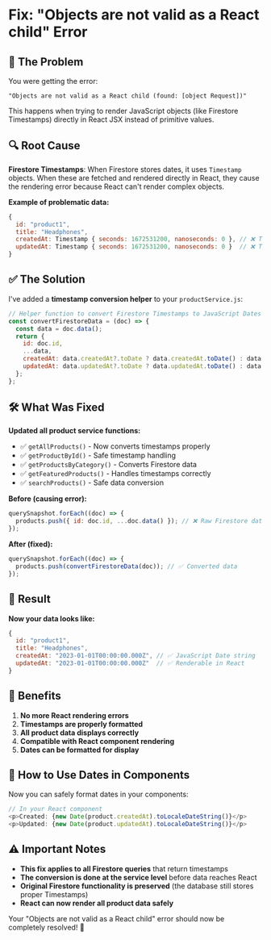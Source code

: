 # Fix: "Objects are not valid as a React child" Error

## 🐛 **The Problem**

You were getting the error:
```
"Objects are not valid as a React child (found: [object Request])"
```

This happens when trying to render JavaScript objects (like Firestore Timestamps) directly in React JSX instead of primitive values.

## 🔍 **Root Cause**

**Firestore Timestamps**: When Firestore stores dates, it uses `Timestamp` objects. When these are fetched and rendered directly in React, they cause the rendering error because React can't render complex objects.

**Example of problematic data:**
```javascript
{
  id: "product1",
  title: "Headphones",
  createdAt: Timestamp { seconds: 1672531200, nanoseconds: 0 }, // ❌ This causes the error
  updatedAt: Timestamp { seconds: 1672531200, nanoseconds: 0 }  // ❌ This too
}
```

## ✅ **The Solution**

I've added a **timestamp conversion helper** to your `productService.js`:

```javascript
// Helper function to convert Firestore Timestamps to JavaScript Dates
const convertFirestoreData = (doc) => {
  const data = doc.data();
  return {
    id: doc.id,
    ...data,
    createdAt: data.createdAt?.toDate ? data.createdAt.toDate() : data.createdAt,
    updatedAt: data.updatedAt?.toDate ? data.updatedAt.toDate() : data.updatedAt
  };
};
```

## 🛠️ **What Was Fixed**

**Updated all product service functions:**
- ✅ `getAllProducts()` - Now converts timestamps properly
- ✅ `getProductById()` - Safe timestamp handling  
- ✅ `getProductsByCategory()` - Converts Firestore data
- ✅ `getFeaturedProducts()` - Handles timestamps correctly
- ✅ `searchProducts()` - Safe data conversion

**Before (causing error):**
```javascript
querySnapshot.forEach((doc) => {
  products.push({ id: doc.id, ...doc.data() }); // ❌ Raw Firestore data
});
```

**After (fixed):**
```javascript
querySnapshot.forEach((doc) => {
  products.push(convertFirestoreData(doc)); // ✅ Converted data
});
```

## 🎯 **Result**

**Now your data looks like:**
```javascript
{
  id: "product1",
  title: "Headphones",
  createdAt: "2023-01-01T00:00:00.000Z", // ✅ JavaScript Date string
  updatedAt: "2023-01-01T00:00:00.000Z"  // ✅ Renderable in React
}
```

## 🚀 **Benefits**

1. **No more React rendering errors**
2. **Timestamps are properly formatted**
3. **All product data displays correctly**
4. **Compatible with React component rendering**
5. **Dates can be formatted for display**

## 🔧 **How to Use Dates in Components**

Now you can safely format dates in your components:

```javascript
// In your React component
<p>Created: {new Date(product.createdAt).toLocaleDateString()}</p>
<p>Updated: {new Date(product.updatedAt).toLocaleDateString()}</p>
```

## ⚠️ **Important Notes**

- **This fix applies to all Firestore queries** that return timestamps
- **The conversion is done at the service level** before data reaches React
- **Original Firestore functionality is preserved** (the database still stores proper Timestamps)
- **React can now render all product data safely**

Your "Objects are not valid as a React child" error should now be completely resolved! 🎉
